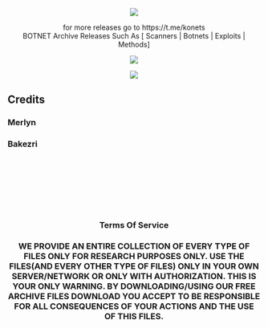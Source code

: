 <p align="center">
  <img src="https://i.imgur.com/j5N7HeH.gif"><p>
    <p align="center">
      for more releases go to https://t.me/konets<br>
BOTNET Archive Releases Such As [ Scanners | Botnets | Exploits | Methods]
<p>
  <p align="center">
  <img src="https://i.imgur.com/pkuGKf5.png"><p>
  <p align="center">
  <img src="https://i.imgur.com/cquhucr.png"><p>
    <h2>Credits</h2>
    <h3>Merlyn<h3>
    <h3>Bakezri</h3>
<br><br><br><br><br><br>
    <h3 align="center">Terms Of Service<h3>
        <p align="center">
WE PROVIDE AN ENTIRE COLLECTION OF EVERY TYPE OF FILES ONLY FOR RESEARCH PURPOSES ONLY. USE THE FILES(AND EVERY OTHER TYPE OF FILES) ONLY IN YOUR OWN SERVER/NETWORK OR ONLY WITH AUTHORIZATION. THIS IS YOUR ONLY WARNING.
BY DOWNLOADING/USING OUR FREE ARCHIVE FILES DOWNLOAD YOU ACCEPT TO BE RESPONSIBLE FOR ALL CONSEQUENCES OF YOUR ACTIONS AND THE USE OF THIS FILES. 
<p>
